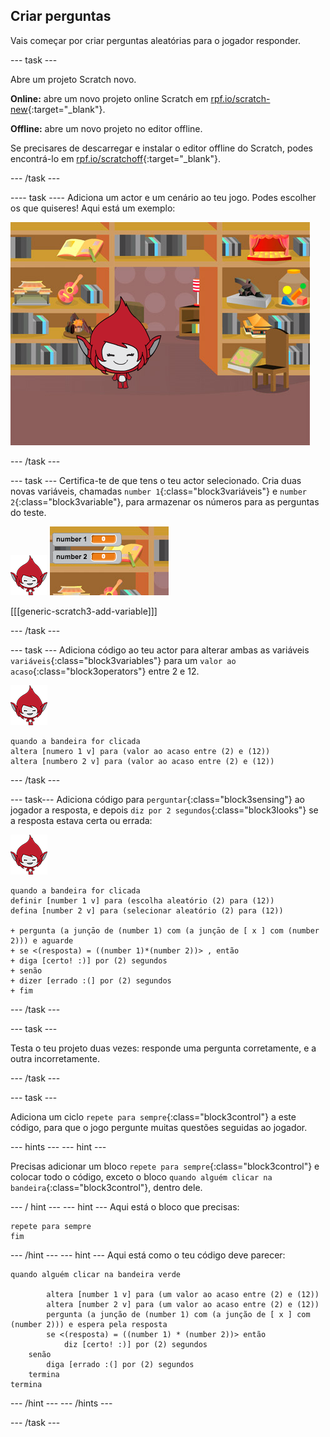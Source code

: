 ## Criar perguntas

Vais começar por criar perguntas aleatórias para o jogador responder.

\--- task \---

Abre um projeto Scratch novo.

**Online:** abre um novo projeto online Scratch em [rpf.io/scratch-new](http://rpf.io/scratchon){:target="_blank"}.

**Offline:** abre um novo projeto no editor offline.

Se precisares de descarregar e instalar o editor offline do Scratch, podes encontrá-lo em [rpf.io/scratchoff](http://rpf.io/scratchoff){:target="_blank"}.

\--- /task \---

\---- task \---- Adiciona um actor e um cenário ao teu jogo. Podes escolher os que quiseres! Aqui está um exemplo:

![captura de ecrã](images/brain-setting.png)

\--- /task \---

\--- task \--- Certifica-te de que tens o teu actor selecionado. Cria duas novas variáveis, chamadas `number 1`{:class="block3variáveis"} e `number 2`{:class="block3variable"}, para armazenar os números para as perguntas do teste.

![captura de ecrã](images/giga-sprite.png) ![captura de ecrã](images/brain-variables.png)

[[[generic-scratch3-add-variable]]]

\--- /task \---

\--- task \--- Adiciona código ao teu actor para alterar ambas as variáveis `variáveis`{:class="block3variables"} para um `valor ao acaso`{:class="block3operators"} entre 2 e 12.

![captura de ecrã](images/giga-sprite.png)

```blocks3
quando a bandeira for clicada
altera [numero 1 v] para (valor ao acaso entre (2) e (12))
altera [numbero 2 v] para (valor ao acaso entre (2) e (12))
```

\--- /task \---

\--- task\--- Adiciona código para `perguntar`{:class="block3sensing"} ao jogador a resposta, e depois `diz por 2 segundos`{:class="block3looks"} se a resposta estava certa ou errada:

![captura de ecrã](images/giga-sprite.png)

```blocks3
quando a bandeira for clicada
definir [number 1 v] para (escolha aleatório (2) para (12))
defina [number 2 v] para (selecionar aleatório (2) para (12))

+ pergunta (a junçāo de (number 1) com (a junçāo de [ x ] com (number 2))) e aguarde
+ se <(resposta) = ((number 1)*(number 2))> , então
+ diga [certo! :)] por (2) segundos
+ senão
+ dizer [errado :(] por (2) segundos
+ fim
```

\--- /task \---

\--- task \---

Testa o teu projeto duas vezes: responde uma pergunta corretamente, e a outra incorretamente.

\--- /task \---

\--- task \---

Adiciona um ciclo `repete para sempre`{:class="block3control"} a este código, para que o jogo pergunte muitas questões seguidas ao jogador.

\--- hints \--- \--- hint \---

Precisas adicionar um bloco `repete para sempre`{:class="block3control"} e colocar todo o código, exceto o bloco `quando alguém clicar na bandeira`{:class="block3control"}, dentro dele.

\--- / hint \--- \--- hint \--- Aqui está o bloco que precisas:

```blocks3
repete para sempre
fim
```

\--- /hint \--- \--- hint \--- Aqui está como o teu código deve parecer:

```blocks3
quando alguém clicar na bandeira verde

        altera [number 1 v] para (um valor ao acaso entre (2) e (12))
        altera [number 2 v] para (um valor ao acaso entre (2) e (12))
        pergunta (a junção de (number 1) com (a junção de [ x ] com (number 2))) e espera pela resposta
        se <(resposta) = ((number 1) * (number 2))> então 
            diz [certo! :)] por (2) segundos
    senão
        diga [errado :(] por (2) segundos
    termina
termina
```

\--- /hint \--- \--- /hints \---

\--- /task \---